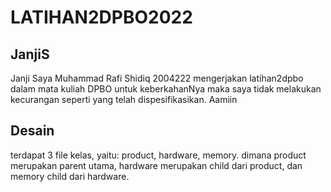 # LATIHAN2DPBO2022

## JanjiS
Janji Saya Muhammad Rafi Shidiq 2004222 mengerjakan latihan2dpbo dalam mata kuliah DPBO untuk keberkahanNya maka saya tidak melakukan kecurangan seperti yang telah dispesifikasikan. Aamiin

## Desain
terdapat 3 file kelas, yaitu: product, hardware, memory. dimana product merupakan parent utama, hardware merupakan child dari product, dan memory child dari hardware.

